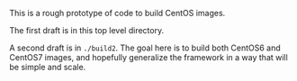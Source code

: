 
This is a rough prototype of code to build CentOS images.

The first draft is in this top level directory.

A second draft is in `./build2`.  The goal here is to
build both CentOS6 and CentOS7 images, and hopefully
generalize the framework in a way that will be simple
and scale.

